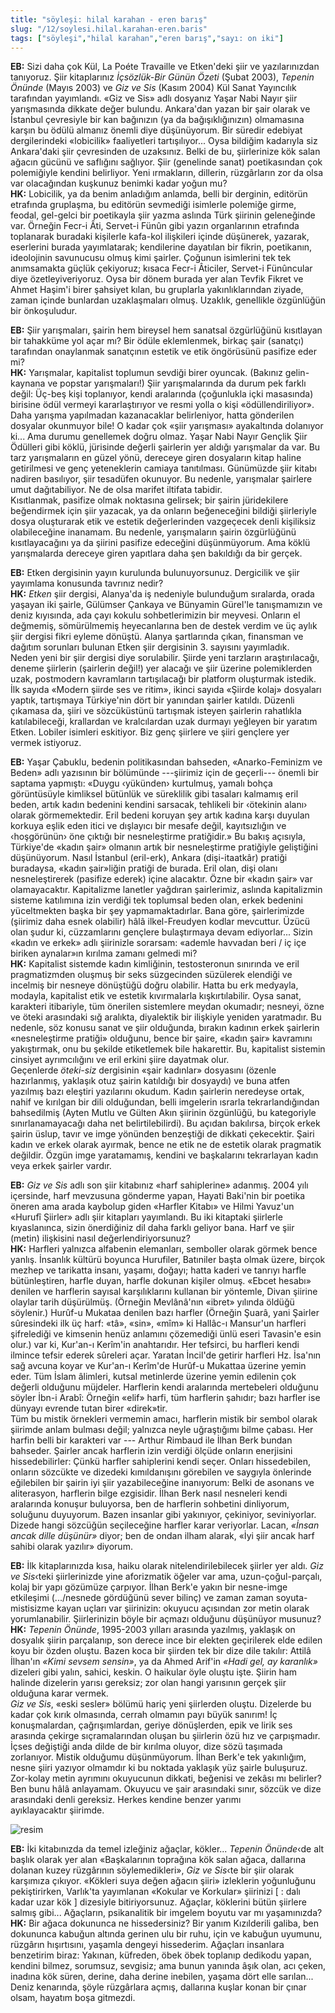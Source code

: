 ```yaml
---
title: "söyleşi: hilal karahan - eren barış"
slug: "/12/soylesi.hilal.karahan-eren.baris"
tags: ["söyleşi","hilal karahan","eren barış","sayı: on iki"]
---
```

**EB:** Sizi daha çok Kül, La Poéte Travaille ve Etken'deki
şiir ve yazılarınızdan tanıyoruz. Şiir kitaplarınız *İçsözlük-Bir Günün
Özeti* (Şubat 2003), *Tepenin Önünde* (Mayıs 2003) ve *Giz ve Sis*
(Kasım 2004) Kül Sanat Yayıncılık tarafından yayımlandı. «Giz ve Sis»
adlı dosyanız Yaşar Nabi Nayır şiir yarışmasında dikkate değer bulundu.
Ankara'dan yazan bir şair olarak ve İstanbul çevresiyle bir kan
bağınızın (ya da bağışıklığınızın) olmamasına karşın bu ödülü almanız
önemli diye düşünüyorum. Bir süredir edebiyat dergilerindeki «lobicilik»
faaliyetleri tartışılıyor... Oysa bildiğim kadarıyla siz Ankara'daki
şiir çevresinden de uzaksınız. Belki de bu, şiirlerinize kök salan
ağacın gücünü ve saflığını sağlıyor. Şiir (genelinde sanat)
poetikasından çok polemiğiyle kendini belirliyor. Yeni ırmakların,
dillerin, rüzgârların zor da olsa var olacağından kuşkunuz benimki kadar
yoğun mu?\
**HK:** Lobicilik, ya da benim anladığım anlamda, belli bir
derginin, editörün etrafında gruplaşma, bu editörün sevmediği isimlerle
polemiğe girme, feodal, gel-gelci bir poetikayla şiir yazma aslında Türk
şiirinin geleneğinde var. Örneğin Fecr-i Âti, Servet-i Fünûn gibi yazın
organlarının etrafında toplanarak buradaki kişilerle kafa-kol ilişkileri
içinde düşünerek, yazarak, eserlerini burada yayımlatarak; kendilerine
dayatılan bir fikrin, poetikanın, ideolojinin savunucusu olmuş kimi
şairler. Çoğunun isimlerini tek tek anımsamakta güçlük çekiyoruz; kısaca
Fecr-i Âticiler, Servet-i Fünûncular diye özetleyiveriyoruz. Oysa bir
dönem burada yer alan Tevfik Fikret ve Ahmet Haşim'i birer şahsiyet
kılan, bu gruplarla yakınlıklarından ziyade, zaman içinde bunlardan
uzaklaşmaları olmuş. Uzaklık, genellikle özgünlüğün bir önkoşuludur.

**EB:** Şiir yarışmaları, şairin hem bireysel hem sanatsal
özgürlüğünü kısıtlayan bir tahakküme yol açar mı? Bir ödüle eklemlenmek,
birkaç şair (sanatçı) tarafından onaylanmak sanatçının estetik ve etik
öngörüsünü pasifize eder mi?\
**HK:** Yarışmalar, kapitalist toplumun sevdiği birer oyuncak.
(Bakınız gelin-kaynana ve popstar yarışmaları!) Şiir yarışmalarında da
durum pek farklı değil: Üç-beş kişi toplanıyor, kendi aralarında
(çoğunlukla içki masasında) birisine ödül vermeyi kararlaştırıyor ve
resmi yolla o kişi «ödüllendiriliyor». Daha yarışma yapılmadan
kazanacaklar belirleniyor, hatta gönderilen dosyalar okunmuyor bile! O
kadar çok «şiir yarışması» ayakaltında dolanıyor ki... Ama durumu
genellemek doğru olmaz. Yaşar Nabi Nayır Gençlik Şiir Ödülleri gibi
köklü, jürisinde değerli şairlerin yer aldığı yarışmalar da var. Bu tarz
yarışmaların en güzel yönü, dereceye giren dosyaların kitap haline
getirilmesi ve genç yeteneklerin camiaya tanıtılması. Günümüzde şiir
kitabı nadiren basılıyor, şiir tesadüfen okunuyor. Bu nedenle,
yarışmalar şairlere umut dağıtabiliyor. Ne de olsa marifet iltifata
tabidir.\
Kısıtlanmak, pasifize olmak noktasına gelirsek; bir şairin jüridekilere
beğendirmek için şiir yazacak, ya da onların beğeneceğini bildiği
şiirleriyle dosya oluşturarak etik ve estetik değerlerinden vazgeçecek
denli kişiliksiz olabileceğine inanamam. Bu nedenle, yarışmaların şairin
özgürlüğünü kısıtlayacağını ya da şiirini pasifize edeceğini
düşünmüyorum. Ama köklü yarışmalarda dereceye giren yapıtlara daha şen
bakıldığı da bir gerçek.

**EB:** Etken dergisinin yayın kurulunda bulunuyorsunuz.
Dergicilik ve şiir yayımlama konusunda tavrınız nedir?\
**HK:** *Etken* şiir dergisi, Alanya'da iş nedeniyle bulunduğum
sıralarda, orada yaşayan iki şairle, Gülümser Çankaya ve Bünyamin
Gürel'le tanışmamızın ve deniz kıyısında, ada çayı kokulu
sohbetlerimizin bir meyvesi. Onların el değmemiş, sömürülmemiş
heyecanlarına ben de destek verdim ve üç aylık şiir dergisi fikri eyleme
dönüştü. Alanya şartlarında çıkan, finansman ve dağıtım sorunları
bulunan Etken şiir dergisinin 3. sayısını yayımladık.\
Neden yeni bir şiir dergisi diye sorulabilir. Şiirde yeni tarzların
araştırılacağı, deneme şiirlerin (şairlerin değil!) yer alacağı ve şiir
üzerine polemiklerden uzak, postmodern kavramların tartışılacağı bir
platform oluşturmak istedik. İlk sayıda «Modern şiirde ses ve ritim»,
ikinci sayıda «Şiirde kolaj» dosyaları yaptık, tartışmaya Türkiye'nin
dört bir yanından şairler katıldı. Düzenli çıkamasa da, şiiri ve
sözcüküstünü tartışmak isteyen şairlerin rahatlıkla katılabileceği,
krallardan ve kralcılardan uzak durmayı yeğleyen bir yaratım Etken.
Lobiler isimleri eskitiyor. Biz genç şiirlere ve şiiri gençlere yer
vermek istiyoruz.

**EB:** Yaşar Çabuklu, bedenin politikasından bahseden,
«Anarko-Feminizm ve Beden» adlı yazısının bir bölümünde ---şiirimiz için
de geçerli--- önemli bir saptama yapmıştı: «Duygu ‹yükünden› kurtulmuş,
yamalı bohça görüntüsüyle kimliksel bütünlük ve süreklilik gibi tasaları
kalmamış eril beden, artık kadın bedenini kendini sarsacak, tehlikeli
bir ‹ötekinin alanı› olarak görmemektedir. Eril bedeni koruyan şey artık
kadına karşı duyulan korkuya eşlik eden itici ve dışlayıcı bir mesafe
değil, kayıtsızlığın ve ‹hoşgörünün› öne çıktığı bir nesneleştirme
pratiğidir.» Bu bakış açısıyla, Türkiye'de «kadın şair» olmanın artık
bir nesneleştirme pratiğiyle geliştiğini düşünüyorum. Nasıl İstanbul
(eril-erk), Ankara (dişi-itaatkâr) pratiği buradaysa, «kadın şair»liğin
pratiği de burada. Eril olan, dişi olanı nesneleştirerek (pasifize
ederek) içine alacaktır. Özne bir «kadın şair» var olamayacaktır.
Kapitalizme lanetler yağdıran şairlerimiz, aslında kapitalizmin sisteme
katılımına izin verdiği tek toplumsal beden olan, erkek bedenini
yüceltmekten başka bir şey yapmamaktadırlar. Bana göre, şairlerimizde
(şiirimiz daha esnek olabilir) hâlâ ilkel-Freudyen kodlar mevcuttur.
Üzücü olan şudur ki, cüzzamlarını gençlere bulaştırmaya devam
ediyorlar... Sizin «kadın ve erkek» adlı şiirinizle sorarsam: «ademle
havvadan beri / iç içe biriken aynalar»ın kırılma zamanı gelmedi mi?\
**HK:** Kapitalist sistemde kadın kimliğinin, testosteronun
sınırında ve eril pragmatizmden oluşmuş bir seks süzgecinden süzülerek
elendiği ve incelmiş bir nesneye dönüştüğü doğru olabilir. Hatta bu erk
medyayla, modayla, kapitalist etik ve estetik kıvırmalarla
kışkırtılabilir. Oysa sanat, karakteri itibariyle, tüm önerilen
sistemlere meydan okumadır; nesneyi, özne ve öteki arasındaki sığ
aralıkta, diyalektik bir ilişkiyle yeniden yaratmadır. Bu nedenle, söz
konusu sanat ve şiir olduğunda, bırakın kadının erkek şairlerin
«nesneleştirme pratiği» olduğunu, bence bir şaire, «kadın şair»
kavramını yakıştırmak, onu bu şekilde etiketlemek bile hakarettir. Bu,
kapitalist sistemin cinsiyet ayrımcılığını ve eril erkini şiire dayatmak
olur.\
Geçenlerde *öteki-siz* dergisinin «şair kadınlar» dosyasını (özenle
hazırlanmış, yaklaşık otuz şairin katıldığı bir dosyaydı) ve buna atfen
yazılmış bazı eleştiri yazılarını okudum. Kadın şairlerin neredeyse
ortak, nahif ve kırılgan bir dili olduğundan, belli imgelerin ısrarla
tekrarlandığından bahsedilmiş (Ayten Mutlu ve Gülten Akın şiirinin
özgünlüğü, bu kategoriyle sınırlanamayacağı daha net belirtilebilirdi).
Bu açıdan bakılırsa, birçok erkek şairin üslup, tavır ve imge yönünden
benzeştiği de dikkati çekecektir. Şairi kadın ve erkek olarak ayırmak,
bence ne etik ne de estetik olarak pragmatik değildir. Özgün imge
yaratamamış, kendini ve başkalarını tekrarlayan kadın veya erkek
şairler vardır.

**EB:** *Giz ve Sis* adlı son şiir kitabınız «harf sahiplerine»
adanmış. 2004 yılı içersinde, harf mevzusuna gönderme yapan, Hayati
Baki'nin bir poetika öneren ama arada kaybolup giden «Harfler Kitabı» ve
Hilmi Yavuz'un «Hurufî Şiirler» adlı şiir kitapları yayımlandı. Bu iki
kitaptaki şiirlerle kıyaslanınca, sizin önerdiğiniz dil daha farklı
geliyor bana. Harf ve şiir (metin) ilişkisini nasıl
değerlendiriyorsunuz?\
**HK:** Harfleri yalnızca alfabenin elemanları, semboller
olarak görmek bence yanlış. İnsanlık kültürü boyunca Hurufiler,
Batıniler başta olmak üzere, birçok mezhep ve tarikatta insanı, yaşamı,
doğayı; hatta kaderi ve tanrıyı harfle bütünleştiren, harfle duyan,
harfle dokunan kişiler olmuş. «Ebcet hesabı» denilen ve harflerin
sayısal karşılıklarını kullanan bir yöntemle, Divan şiirine olaylar
tarih düşürülmüş. (Örneğin Mevlânâ'nın «ibret» yılında öldüğü söylenir.)
Hurûf-u Mukataa denilen bazı harfler (Örneğin Şuarâ, yani Şairler
sûresindeki ilk üç harf: «tâ», «sin», «mîm» ki Hallâc-ı Mansur'un
harfleri şifrelediği ve kimsenin henüz anlamını çözemediği ünlü eseri
Tavasin'e esin olur.) var ki, Kur'an-ı Kerîm'in anahtarıdır. Her
tefsirci, bu harfleri kendi ilmince tefsir ederek sûreleri açar. Yaratan
İncil'de getirir harfleri Hz. İsa'nın sağ avcuna koyar ve Kur'an-ı
Kerîm'de Hurûf-u Mukattaa üzerine yemin eder. Tüm İslam âlimleri, kutsal
metinlerde üzerine yemin edilenin çok değerli olduğunu müjdeler.
Harflerin kendi aralarında mertebeleri olduğunu söyler İbn-i Arabî:
Örneğin «elif» harfi, tüm harflerin şahıdır; bazı harfler ise dünyayı
evrende tutan birer «direk»tir.\
Tüm bu mistik örnekleri vermemin amacı, harflerin mistik bir sembol
olarak şiirimde anlam bulması değil; yalnızca neyle uğraştığımı bilme
çabası. Her harfin belli bir karakteri var --- Arthur Rimbaud ile İlhan
Berk bundan bahseder. Şairler ancak harflerin izin verdiği ölçüde
onların enerjisini hissedebilirler: Çünkü harfler sahiplerini kendi
seçer. Onları hissedebilen, onların sözcükte ve dizedeki kımıldanışını
görebilen ve saygıyla önlerinde eğilebilen bir şairin iyi şiir
yazabileceğine inanıyorum: Belki de asonans ve aliterasyon, harflerin
bilge ezgisidir. İlhan Berk nasıl nesneleri kendi aralarında konuşur
buluyorsa, ben de harflerin sohbetini dinliyorum, soluğunu duyuyorum.
Bazen insanlar gibi yakınıyor, çekiniyor, seviniyorlar. Dizede hangi
sözcüğün seçileceğine harfler karar veriyorlar. Lacan, *«İnsan ancak
dille düşünür»* diyor; ben de ondan ilham alarak, «İyi şiir ancak harf
sahibi olarak yazılır» diyorum.

**EB:** İlk kitaplarınızda kısa, haiku olarak
nitelendirilebilecek şiirler yer aldı. *Giz ve Sis*‹teki şiirlerinizde
yine aforizmatik öğeler var ama, uzun-çoğul-parçalı, kolaj bir yapı
gözümüze çarpıyor. İlhan Berk'e yakın bir nesne-imge etkileşimi
(.../nesnede gördüğünü sever bilinç) ve zaman zaman soyuta-mistisizme
kayan uçları var şiirinizin: okuyucu açısından zor metin olarak
yorumlanabilir. Şiirlerinizin böyle bir açmazı olduğunu düşünüyor
musunuz?\
**HK:** *Tepenin Önünde*, 1995-2003 yılları arasında yazılmış,
yaklaşık on dosyalık şiirin parçalanıp, son derece ince bir elekten
geçirilerek elde edilen koyu bir özden oluştu. Bazen koca bir şiirden
tek bir dize dile takılır: Attilâ İlhan'ın *«Kimi sevsem sensin»*, ya da
Ahmed Arif'in *«Hadi gel, ay karanlık»* dizeleri gibi yalın, sahici,
keskin. O haikular öyle oluştu işte. Şiirin ham halinde dizelerin yarısı
gereksiz; zor olan hangi yarısının gerçek şiir olduğuna karar vermek.\
*Giz ve Sis*, «eski sesler» bölümü hariç yeni şiirlerden oluştu.
Dizelerde bu kadar çok kırık olmasında, cerrah olmamın payı büyük
sanırım! İç konuşmalardan, çağrışımlardan, geriye dönüşlerden, epik ve
lirik ses arasında çekirge sıçramalarından oluşan bu şiirlerin özü hız
ve çarpışmadır. İçses değiştiği anda dilde de bir kırılma oluyor, dize
sözü taşımada zorlanıyor. Mistik olduğumu düşünmüyorum. İlhan Berk'e tek
yakınlığım, nesne şiiri yazıyor olmamdır ki bu noktada yaklaşık yüz
şairle buluşuruz.\
Zor-kolay metin ayrımını okuyucunun dikkati, beğenisi ve zekâsı mı
belirler? Ben bunu hâlâ anlayamam. Okuyucu ve şair arasındaki sınır,
sözcük ve dize arasındaki denli gereksiz. Herkes kendine benzer yarımı
ayıklayacaktır şiirimde.

![resim](/img/ky12_23.jpg)

**EB:** İki kitabınızda da temel izleğiniz ağaçlar, kökler...
*Tepenin Önünde*‹de alt başlık olarak yer alan «Başkalarının toprağına
kök salan ağaca, dallarına dolanan kuzey rüzgârının söylemedikleri»,
*Giz ve Sis*‹te bir şiir olarak karşımıza çıkıyor. «Kökleri suya değen
ağacın şiiri» izleklerin yoğunluğunu pekiştirirken, Varlık'ta yayımlanan
«Kokular ve Korkular» şiirinizi \[ : dalı kadar uzar kök \] dizesiyle
bitiriyorsunuz. Ağaçlar, köklerini bütün şiirlere salmış gibi...
Ağaçların, psikanalitik bir imgelem boyutu var mı yaşamınızda?\
**HK:** Bir ağaca dokununca ne hissedersiniz? Bir yanım
Kızılderili galiba, ben dokununca kabuğun altında gerinen ulu bir ruhu,
için ve kabuğun uyumunu, rüzgârın hışırtısını, yaşamla dengeyi
hissederim. Ağaçları insanlara benzetirim biraz: Yakınan, küfreden, öbek
öbek toplanıp dedikodu yapan, kendini bilmez, sorumsuz, sevgisiz; ama
bunun yanında âşık olan, acı çeken, inadına kök süren, derine, daha
derine inebilen, yaşama dört elle sarılan... Deniz kenarında, şöyle
rüzgârlara açmış, dallarına kuşlar konan bir çınar olsam, hayatım
boşa gitmezdi.
